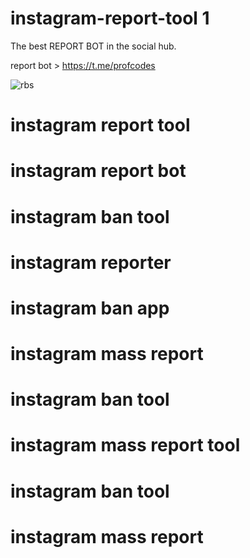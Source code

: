 # instagram-report-tool 1

The best REPORT BOT in the social hub. 

report bot > https://t.me/profcodes

![rbs](https://github.com/user-attachments/assets/79d4022f-853b-4acb-adb9-f7db7ce6ce55)

# instagram report tool
# instagram report bot
# instagram ban tool
# instagram reporter
# instagram ban app
# instagram mass report
# instagram ban tool
# instagram mass report tool
# instagram ban tool
# instagram mass report
